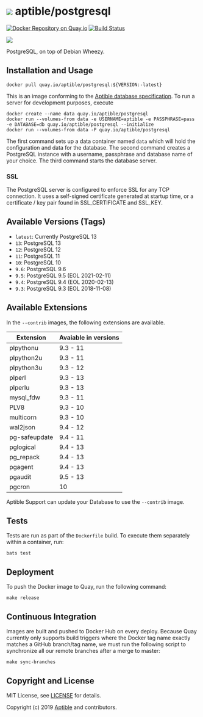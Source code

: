 # ![](https://gravatar.com/avatar/11d3bc4c3163e3d238d558d5c9d98efe?s=64) aptible/postgresql

[![Docker Repository on Quay.io](https://quay.io/repository/aptible/postgresql/status "Docker Repository on Quay.io")](https://quay.io/repository/aptible/postgresql)
[![Build Status](https://travis-ci.org/aptible/docker-postgresql.svg?branch=master)](https://travis-ci.org/aptible/docker-postgresql)

[![](http://dockeri.co/image/aptible/postgresql)](https://registry.hub.docker.com/u/aptible/postgresql/)

PostgreSQL, on top of Debian Wheezy.

## Installation and Usage

    docker pull quay.io/aptible/postgresql:${VERSION:-latest}

This is an image conforming to the [Aptible database specification](https://support.aptible.com/topics/paas/deploy-custom-database/). To run a server for development purposes, execute

    docker create --name data quay.io/aptible/postgresql
    docker run --volumes-from data -e USERNAME=aptible -e PASSPHRASE=pass -e DATABASE=db quay.io/aptible/postgresql --initialize
    docker run --volumes-from data -P quay.io/aptible/postgresql

The first command sets up a data container named `data` which will hold the configuration and data for the database. The second command creates a PostgreSQL instance with a username, passphrase and database name of your choice. The third command starts the database server.

### SSL

The PostgreSQL server is configured to enforce SSL for any TCP connection. It uses a self-signed certificate generated at startup time, or a certificate / key pair found in SSL_CERTIFICATE and SSL_KEY.

## Available Versions (Tags)

* `latest`: Currently PostgreSQL 13
* `13`: PostgreSQL 13
* `12`: PostgreSQL 12
* `11`: PostgreSQL 11
* `10`: PostgreSQL 10
* `9.6`: PostgreSQL 9.6
* `9.5`: PostgreSQL 9.5 (EOL 2021-02-11)
* `9.4`: PostgreSQL 9.4 (EOL 2020-02-13)
* `9.3`: PostgreSQL 9.3 (EOL 2018-11-08)

## Available Extensions

In the `--contrib` images, the following extensions are available.

| Extension | Avaiable in versions|
|-----------|---------------------|
| plpythonu | 9.3 - 11 |
| plpython2u | 9.3 - 11 |
| plpython3u | 9.3 - 12 |
| plperl | 9.3 - 13 |
| plperlu | 9.3 - 13 |
| mysql_fdw | 9.3 - 11 |
| PLV8 |  9.3 - 10|
| multicorn | 9.3 - 10 |
| wal2json |  9.4 - 12 |
| pg-safeupdate | 9.4 - 11 |
| pglogical | 9.4 - 13 |
| pg_repack | 9.4 - 13 |
| pgagent | 9.4 - 13 |
| pgaudit |  9.5 - 13 |
| pgcron | 10 |

Aptible Support can update your Database to use the `--contrib` image.

## Tests

Tests are run as part of the `Dockerfile` build. To execute them separately within a container, run:

    bats test

## Deployment

To push the Docker image to Quay, run the following command:

    make release

## Continuous Integration

Images are built and pushed to Docker Hub on every deploy. Because Quay currently only supports build triggers where the Docker tag name exactly matches a GitHub branch/tag name, we must run the following script to synchronize all our remote branches after a merge to master:

    make sync-branches

## Copyright and License

MIT License, see [LICENSE](LICENSE.md) for details.

Copyright (c) 2019 [Aptible](https://www.aptible.com) and contributors.

